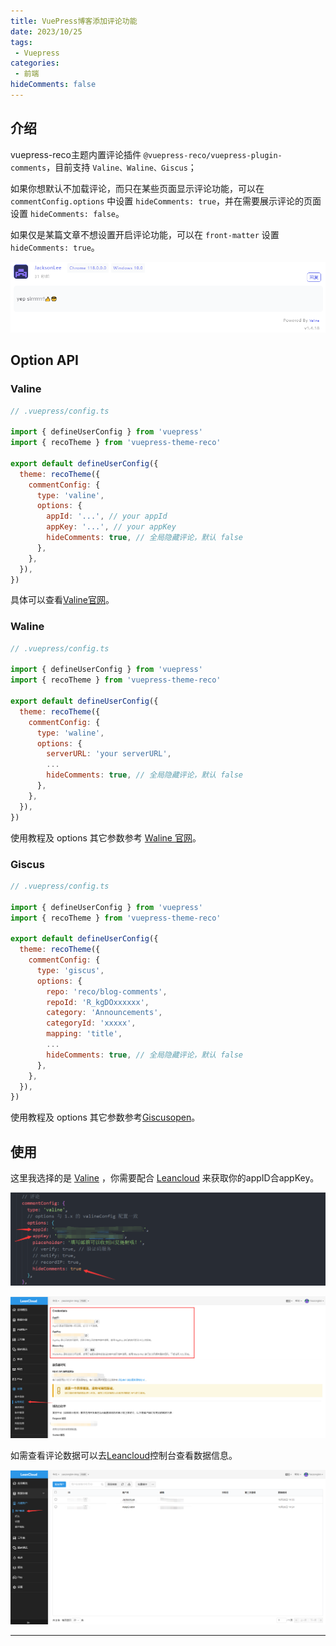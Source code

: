 ```yaml
---
title: VuePress博客添加评论功能
date: 2023/10/25
tags:
 - Vuepress
categories:
 - 前端
hideComments: false
---
```

## 介绍

vuepress-reco主题内置评论插件 `@vuepress-reco/vuepress-plugin-comments`，目前支持 `Valine、Waline、Giscus`；

如果你想默认不加载评论，而只在某些页面显示评论功能，可以在 `commentConfig.options` 中设置 `hideComments: true`，并在需要展示评论的页面设置 `hideComments: false`。

如果仅是某篇文章不想设置开启评论功能，可以在 `front-matter` 设置 `hideComments: true`。

![1698475932418](image/vuepressComment/1698475932418.png)

## Option API

### Valine

```js
// .vuepress/config.ts

import { defineUserConfig } from 'vuepress'
import { recoTheme } from 'vuepress-theme-reco'

export default defineUserConfig({
  theme: recoTheme({
    commentConfig: {
      type: 'valine',
      options: {
        appId: '...', // your appId
        appKey: '...', // your appKey
        hideComments: true, // 全局隐藏评论，默认 false
      },
    },
  }),
})
```

具体可以查看[Valine官网](https://valine.js.org/configuration.html)。

### Waline

```js
// .vuepress/config.ts

import { defineUserConfig } from 'vuepress'
import { recoTheme } from 'vuepress-theme-reco'

export default defineUserConfig({
  theme: recoTheme({
    commentConfig: {
      type: 'waline',
      options: {
        serverURL: 'your serverURL',
        ...
        hideComments: true, // 全局隐藏评论，默认 false
      },
    },
  }),
})
```

使用教程及 options 其它参数参考 [Waline 官网](https://waline.js.org/guide/get-started.html)。

### Giscus

```js
// .vuepress/config.ts

import { defineUserConfig } from 'vuepress'
import { recoTheme } from 'vuepress-theme-reco'

export default defineUserConfig({
  theme: recoTheme({
    commentConfig: {
      type: 'giscus',
      options: {
        repo: 'reco/blog-comments',
        repoId: 'R_kgDOxxxxxx',
        category: 'Announcements',
        categoryId: 'xxxxx',
        mapping: 'title',
        ...
        hideComments: true, // 全局隐藏评论，默认 false
      },
    },
  }),
})
```

使用教程及 options 其它参数参考[Giscusopen](https://giscus.app/)。

## 使用

这里我选择的是 [Valine](https://valine.js.org/configuration.html) ，你需要配合 [Leancloud](https://www.leancloud.cn/) 来获取你的appID合appKey。

![1698810605586](image/vuepressComment/1698810605586.png)

![1698809483780](image/vuepressComment/1698809483780.png)

如需查看评论数据可以去[Leancloud](https://www.leancloud.cn/)控制台查看数据信息。

![1698810060337](image/vuepressComment/1698810060337.png)

---
